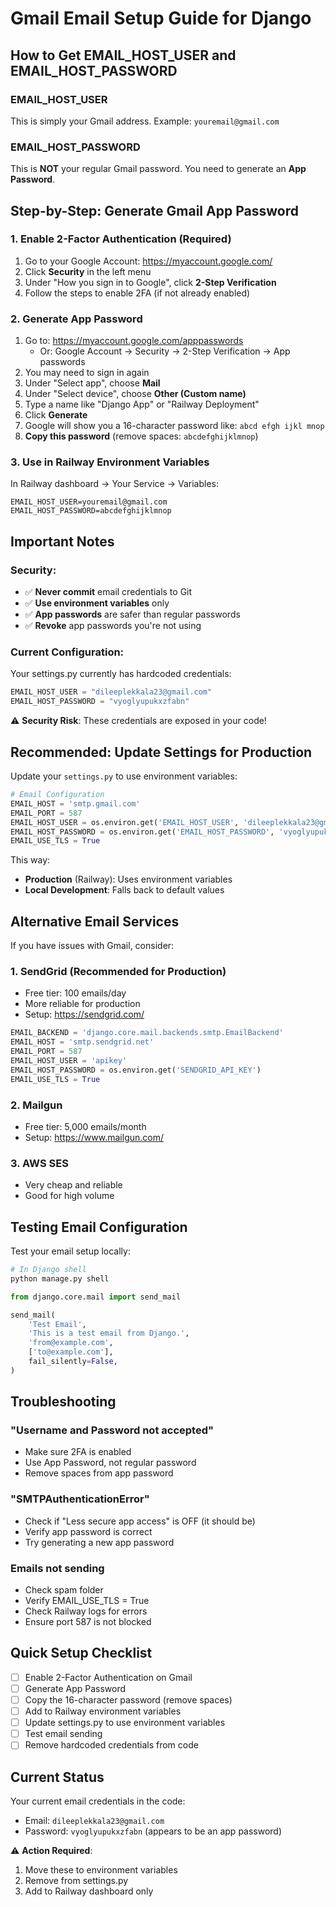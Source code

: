 # Gmail Email Setup Guide for Django

## How to Get EMAIL_HOST_USER and EMAIL_HOST_PASSWORD

### EMAIL_HOST_USER
This is simply your Gmail address.
Example: `youremail@gmail.com`

### EMAIL_HOST_PASSWORD
This is **NOT** your regular Gmail password. You need to generate an **App Password**.

## Step-by-Step: Generate Gmail App Password

### 1. Enable 2-Factor Authentication (Required)
1. Go to your Google Account: https://myaccount.google.com/
2. Click **Security** in the left menu
3. Under "How you sign in to Google", click **2-Step Verification**
4. Follow the steps to enable 2FA (if not already enabled)

### 2. Generate App Password
1. Go to: https://myaccount.google.com/apppasswords
   - Or: Google Account → Security → 2-Step Verification → App passwords
2. You may need to sign in again
3. Under "Select app", choose **Mail**
4. Under "Select device", choose **Other (Custom name)**
5. Type a name like "Django App" or "Railway Deployment"
6. Click **Generate**
7. Google will show you a 16-character password like: `abcd efgh ijkl mnop`
8. **Copy this password** (remove spaces: `abcdefghijklmnop`)

### 3. Use in Railway Environment Variables

In Railway dashboard → Your Service → Variables:

```
EMAIL_HOST_USER=youremail@gmail.com
EMAIL_HOST_PASSWORD=abcdefghijklmnop
```

## Important Notes

### Security:
- ✅ **Never commit** email credentials to Git
- ✅ **Use environment variables** only
- ✅ **App passwords** are safer than regular passwords
- ✅ **Revoke** app passwords you're not using

### Current Configuration:
Your settings.py currently has hardcoded credentials:
```python
EMAIL_HOST_USER = "dileeplekkala23@gmail.com"
EMAIL_HOST_PASSWORD = "vyoglyupukxzfabn"
```

⚠️ **Security Risk**: These credentials are exposed in your code!

## Recommended: Update Settings for Production

Update your `settings.py` to use environment variables:

```python
# Email Configuration
EMAIL_HOST = 'smtp.gmail.com'
EMAIL_PORT = 587
EMAIL_HOST_USER = os.environ.get('EMAIL_HOST_USER', 'dileeplekkala23@gmail.com')
EMAIL_HOST_PASSWORD = os.environ.get('EMAIL_HOST_PASSWORD', 'vyoglyupukxzfabn')
EMAIL_USE_TLS = True
```

This way:
- **Production** (Railway): Uses environment variables
- **Local Development**: Falls back to default values

## Alternative Email Services

If you have issues with Gmail, consider:

### 1. SendGrid (Recommended for Production)
- Free tier: 100 emails/day
- More reliable for production
- Setup: https://sendgrid.com/

```python
EMAIL_BACKEND = 'django.core.mail.backends.smtp.EmailBackend'
EMAIL_HOST = 'smtp.sendgrid.net'
EMAIL_PORT = 587
EMAIL_HOST_USER = 'apikey'
EMAIL_HOST_PASSWORD = os.environ.get('SENDGRID_API_KEY')
EMAIL_USE_TLS = True
```

### 2. Mailgun
- Free tier: 5,000 emails/month
- Setup: https://www.mailgun.com/

### 3. AWS SES
- Very cheap and reliable
- Good for high volume

## Testing Email Configuration

Test your email setup locally:

```python
# In Django shell
python manage.py shell

from django.core.mail import send_mail

send_mail(
    'Test Email',
    'This is a test email from Django.',
    'from@example.com',
    ['to@example.com'],
    fail_silently=False,
)
```

## Troubleshooting

### "Username and Password not accepted"
- Make sure 2FA is enabled
- Use App Password, not regular password
- Remove spaces from app password

### "SMTPAuthenticationError"
- Check if "Less secure app access" is OFF (it should be)
- Verify app password is correct
- Try generating a new app password

### Emails not sending
- Check spam folder
- Verify EMAIL_USE_TLS = True
- Check Railway logs for errors
- Ensure port 587 is not blocked

## Quick Setup Checklist

- [ ] Enable 2-Factor Authentication on Gmail
- [ ] Generate App Password
- [ ] Copy the 16-character password (remove spaces)
- [ ] Add to Railway environment variables
- [ ] Update settings.py to use environment variables
- [ ] Test email sending
- [ ] Remove hardcoded credentials from code

## Current Status

Your current email credentials in the code:
- Email: `dileeplekkala23@gmail.com`
- Password: `vyoglyupukxzfabn` (appears to be an app password)

⚠️ **Action Required**: 
1. Move these to environment variables
2. Remove from settings.py
3. Add to Railway dashboard only